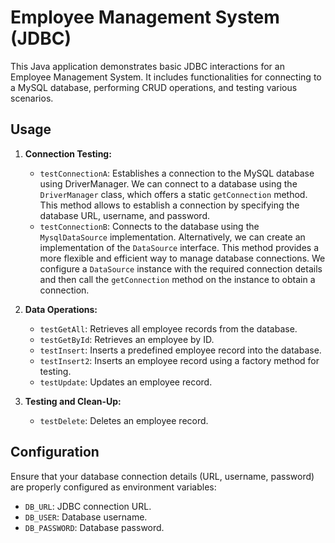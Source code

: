 # Employee Management System (JDBC)

This Java application demonstrates basic JDBC interactions for an Employee Management System. It includes functionalities for connecting to a MySQL database, performing CRUD operations, and testing various scenarios.

## Usage

1. **Connection Testing:**
   - `testConnectionA`: Establishes a connection to the MySQL database using DriverManager. We can connect to a database using the `DriverManager` class, which offers a static `getConnection` method. This method allows to establish a connection by specifying the database URL, username, and password.
   - `testConnectionB`: Connects to the database using the `MysqlDataSource` implementation. Alternatively, we can create an implementation of the `DataSource` interface. This method provides a more flexible and efficient way to manage database connections. We configure a `DataSource` instance with the required connection details and then call the `getConnection` method on the instance to obtain a connection.

2. **Data Operations:**
   - `testGetAll`: Retrieves all employee records from the database.
   - `testGetById`: Retrieves an employee by ID.
   - `testInsert`: Inserts a predefined employee record into the database.
   - `testInsert2`: Inserts an employee record using a factory method for testing.
   - `testUpdate`: Updates an employee record.

3. **Testing and Clean-Up:**
   - `testDelete`: Deletes an employee record.

## Configuration

Ensure that your database connection details (URL, username, password) are properly configured as environment variables:
- `DB_URL`: JDBC connection URL.
- `DB_USER`: Database username.
- `DB_PASSWORD`: Database password.
